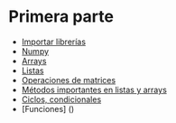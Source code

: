 # Primera parte 
- [Importar librerías](https://github.com/RocaBilly/Procesamiento-de-im-genes-m-dicas-con-Python/blob/Primera-parte-Introducci%C3%B3n-a-Python/Importar%20librerias.md)
- [Numpy]()
- [Arrays]()
- [Listas]()
- [Operaciones de matrices]()
- [Métodos importantes en listas y arrays]()
- [Ciclos, condicionales]()
- [Funciones] ()
